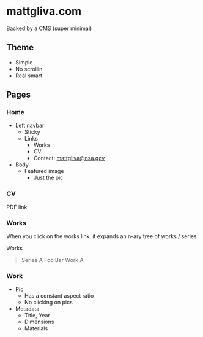 # mattgliva.com

Backed by a CMS (super minimal)

## Theme

* Simple
* No scrollin
* Real smart

## Pages

### Home

* Left navbar
    * Sticky
    * Links
        * Works
        * CV
        * Contact: mattgliva@nsa.gov
* Body
    * Featured image
        * Just the pic

### CV
PDF link

### Works

When you click on the works link, it expands an n-ary tree of works / series

Works

> Series A
  > Foo
  > Bar
> Work A

### Work

* Pic
    * Has a constant aspect ratio
    * No clicking on pics
* Metadata
    * Title, Year
    * Dimensions
    * Materials
